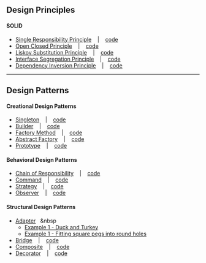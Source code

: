 ## Design Principles

#### SOLID

- [Single Responsibility Principle](notes/single-responsibility-principle.md)&nbsp;&nbsp;&nbsp;&nbsp;|&nbsp;&nbsp;&nbsp;&nbsp;[code](src/main/java/com/codecafe/designprinciples/srp)
- [Open Closed Principle](notes/open-closed-principle.md)&nbsp;&nbsp;&nbsp;&nbsp;|&nbsp;&nbsp;&nbsp;&nbsp;[code](src/main/java/com/codecafe/designprinciples/ocp)
- [Liskov Substitution Principle](notes/liskov-substitution-principle.md)&nbsp;&nbsp;&nbsp;&nbsp;|&nbsp;&nbsp;&nbsp;&nbsp;[code](src/main/java/com/codecafe/designprinciples/lsp)
- [Interface Segregation Principle](notes/ISP.pdf)&nbsp;&nbsp;&nbsp;&nbsp;|&nbsp;&nbsp;&nbsp;&nbsp;[code](src/main/java/com/codecafe/designprinciples/isp)
- [Dependency Inversion Principle](notes/DIP.pdf)&nbsp;&nbsp;&nbsp;&nbsp;|&nbsp;&nbsp;&nbsp;&nbsp;[code](src/main/java/com/codecafe/designprinciples/dip)

---

## Design Patterns

#### Creational Design Patterns

- [Singleton]()&nbsp;&nbsp;&nbsp;&nbsp;|&nbsp;&nbsp;&nbsp;&nbsp;[code](src/main/java/com/codecafe/designpatterns/creational/singleton)
- [Builder]()&nbsp;&nbsp;&nbsp;&nbsp;|&nbsp;&nbsp;&nbsp;&nbsp;[code](src/main/java/com/codecafe/designpatterns/creational/builder)
- [Factory Method]()&nbsp;&nbsp;&nbsp;&nbsp;|&nbsp;&nbsp;&nbsp;&nbsp;[code](src/main/java/com/codecafe/designpatterns/creational/factorymethod)
- [Abstract Factory]()&nbsp;&nbsp;&nbsp;&nbsp;|&nbsp;&nbsp;&nbsp;&nbsp;[code](src/main/java/com/codecafe/designpatterns/creational/abstractfactory)
- [Prototype]()&nbsp;&nbsp;&nbsp;&nbsp;|&nbsp;&nbsp;&nbsp;&nbsp;[code](src/main/java/com/codecafe/designpatterns/creational/prototype)

#### Behavioral Design Patterns

- [Chain of Responsibility](notes/chain-of-responsibility.md)&nbsp;&nbsp;&nbsp;&nbsp;|&nbsp;&nbsp;&nbsp;&nbsp;[code](src/main/java/com/codecafe/designpatterns/behavioral/chainofresponsibility)
- [Command](notes/command-pattern.md)&nbsp;&nbsp;&nbsp;&nbsp;|&nbsp;&nbsp;&nbsp;&nbsp;[code](src/main/java/com/codecafe/designpatterns/behavioral/command)
- [Strategy]()&nbsp;&nbsp;&nbsp;&nbsp;|&nbsp;&nbsp;&nbsp;&nbsp;[code](src/main/java/com/codecafe/designpatterns/behavioral/strategy)
- [Observer]()&nbsp;&nbsp;&nbsp;&nbsp;|&nbsp;&nbsp;&nbsp;&nbsp;[code](src/main/java/com/codecafe/designpatterns/behavioral/observer)

#### Structural Design Patterns

- [Adapter]()&nbsp;&nbsp;&nbsp;&nbsp
  - [Example 1 - Duck and Turkey](src/main/java/com/codecafe/designpatterns/structural/adapter/example1)
  - [Example 1 - Fitting square pegs into round holes](src/main/java/com/codecafe/designpatterns/structural/adapter/example2)
- [Bridge]()&nbsp;&nbsp;&nbsp;&nbsp;|&nbsp;&nbsp;&nbsp;&nbsp;[code](src/main/java/com/codecafe/designpatterns/structural/bridge)
- [Composite]()&nbsp;&nbsp;&nbsp;&nbsp;|&nbsp;&nbsp;&nbsp;&nbsp;[code](src/main/java/com/codecafe/designpatterns/structural/composite)
- [Decorator]()&nbsp;&nbsp;&nbsp;&nbsp;|&nbsp;&nbsp;&nbsp;&nbsp;[code](src/main/java/com/codecafe/designpatterns/structural/decorator)
